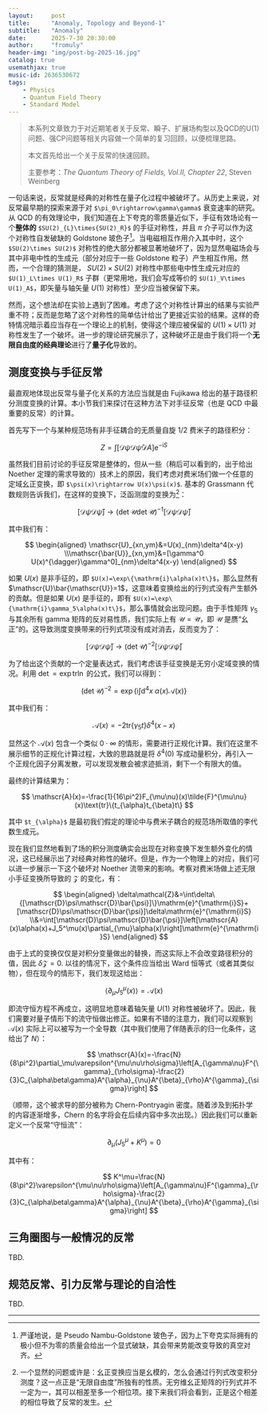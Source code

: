 ```yaml
---
layout:     post
title:      "Anomaly, Topology and Beyond-1"
subtitle:   "Anomaly"
date:       2025-7-30 20:30:00
author:     "fromuly"
header-img: "img/post-bg-2025-16.jpg"
catalog: true
usemathjax: true
music-id: 2636530672
tags:
    - Physics
    - Quantum Field Theory
    - Standard Model
---
```


> 本系列文章致力于对近期笔者关于反常、瞬子、扩展场构型以及QCD的U(1)问题、强CP问题等相关内容做一个简单的复习回顾，以便梳理思路。
>
> 本文首先给出一个关于反常的快速回顾。
>
> 主要参考：*The Quantum Theory of Fields, Vol.II, Chapter 22*, Steven Weinberg

一句话来说，反常就是经典的对称性在量子化过程中被破坏了。从历史上来说，对反常最早期的探索来源于对 `$\pi_0\rightarrow\gamma\gamma$` 衰变速率的研究。从 QCD 的有效理论中，我们知道在上下夸克的零质量近似下，手征有效场论有一个**整体的** `$SU(2)_{L}\times{SU(2)_R}$` 的手征对称性，并且 $\pi$ 介子可以作为这个对称性自发破缺的 Goldstone 玻色子[^1]。当电磁相互作用介入其中时，这个 `$SU(2)\times SU(2)$` 对称性的绝大部分都被显著地破坏了，因为显然电磁场会与其中非电中性的生成元（部分对应于一些 Goldstone 粒子）产生相互作用。然而，一个合理的猜测是， $SU(2)\times SU(2)$ 对称性中那些电中性生成元对应的 `$U(1)_L\times U(1)_R$` 子群（更常用地，我们会写成等价的 `$U(1)_V\times U(1)_A$`，即矢量与轴矢量 $U(1)$ 对称性）至少应当被保留下来。

然而，这个想法却在实验上遇到了困难。考虑了这个对称性计算出的结果与实验严重不符；反而是忽略了这个对称性的简单估计给出了更接近实验的结果。这样的奇特情况暗示着应当存在一个理论上的机制，使得这个理应被保留的 $U(1)\times U(1)$ 对称性发生了一个破坏。进一步的理论研究展示了，这种破坏正是由于我们将一个**无限自由度的经典理论**进行了**量子化**导致的。

## 测度变换与手征反常

最直观地体现出反常与量子化关系的方法应当就是由 Fujikawa 给出的基于路径积分测度变换的计算。本小节我们来探讨在这种方法下对手征反常（也是 QCD 中最重要的反常）的计算。

首先写下一个与某种规范场有非手征耦合的无质量自旋 $1/2$ 费米子的路径积分：

$$
    Z=\int[\mathscr{D}\psi\mathscr{D}\bar{\psi}\mathscr{D}A]\mathrm{e}^{-\mathrm{i}S}
$$

虽然我们目前讨论的手征反常是整体的，但从一些（稍后可以看到的，出于给出 Noether 定理的需求导致的）技术上的原因，我们考虑对费米场们做一个任意的定域幺正变换，即 `$\psi(x)\rightarrow U(x)\psi(x)$`. 基本的 Grassmann 代数规则告诉我们，在这样的变换下，泛函测度的变换为[^2]：

$$
    [\mathscr{D}\psi\mathscr{D}\bar{\psi}]\rightarrow (\det\mathscr{U}\det\mathscr{\bar{U}})^{-1}[\mathscr{D}\psi\mathscr{D}\bar{\psi}]
$$

其中我们有：

$$
\begin{aligned}
    \mathscr{U}_{xn,ym}&=U(x)_{nm}\delta^4(x-y)
    \\\mathscr{\bar{U}}_{xn,ym}&=[\gamma^0 U(x)^{\dagger}\gamma^0]_{nm}\delta^4(x-y)
\end{aligned}
$$

如果 $U(x)$ 是非手征的，即 `$U(x)=\exp\{\mathrm{i}\alpha(x)t\}$`，那么显然有 $\mathscr{U}\bar{\mathscr{U}}=1$，这意味着变换给出的行列式没有产生额外的贡献。但是如果 $U(x)$ 是手征的，即有 `$U(x)=\exp\{\mathrm{i}\gamma_5\alpha(x)t\}$`，那么事情就会出现问题。由于手性矩阵 $\gamma_5$ 与其余所有 gamma 矩阵的反对易性质，我们实际上有 $\mathscr{U}=\mathscr{\bar{U}}$，即 $\mathscr{U}$ 是赝“幺正”的。这导致测度变换带来的行列式项没有成对消去，反而变为了：

$$
    [\mathscr{D}\psi\mathscr{D}\bar{\psi}]\rightarrow (\det\mathscr{U})^{-2}[\mathscr{D}\psi\mathscr{D}\bar{\psi}]
$$

为了给出这个贡献的一个定量表达式，我们考虑该手征变换是无穷小定域变换的情况。利用 $\det=\exp\text{tr}\ln$ 的公式，我们可以得到：

$$
    (\det\mathscr{U})^{-2}=\exp\left\{\mathrm{i}\int\mathrm{d}^4x\:\alpha(x)\mathscr{A}(x)\right\}
$$

其中我们有：

$$
    \mathscr{A}(x)=-2\text{tr}\{\gamma_5 t\}\delta^4(x-x)
$$

显然这个 $\mathscr{A}(x)$ 包含一个类似 $0\cdot\infty$ 的情形，需要进行正规化计算。我们在这里不展示细节的正规化计算过程，大致的思路就是将 $\delta^4(0)$ 写成动量积分，再引入一个正规化因子分离发散，可以发现发散会被求迹抵消，剩下一个有限大的值。

最终的计算结果为：

$$
    \mathscr{A}(x)=-\frac{1}{16\pi^2}F_{\mu\nu}(x)\tilde{F}^{\mu\nu}(x)\text{tr}\{t_{\alpha}t_{\beta}t\}
$$

其中 `$t_{\alpha}$` 是最初我们假定的理论中与费米子耦合的规范场所取值的李代数生成元。

现在我们显然地看到了场的积分测度确实会出现在对称变换下发生额外变化的情况，这已经展示出了对经典对称性的破坏。但是，作为一个物理上的对应，我们可以进一步展示一下这个破坏对 Noether 流带来的影响。考察对费米场做上述无限小手征变换所导致的 $\mathcal{Z}$ 的变化，有：

$$
\begin{aligned}
    \delta\mathcal{Z}&=\int\delta\{[\mathscr{D}\psi\mathscr{D}\bar{\psi}]\}\mathrm{e}^{\mathrm{i}S}+[\mathscr{D}\psi\mathscr{D}\bar{\psi}]\delta\mathrm{e}^{\mathrm{i}S}
    \\&=\int[\mathscr{D}\psi\mathscr{D}\bar{\psi}]\left[\mathscr{A}(x)\alpha(x)+J_5^\mu(x)\partial_{\mu}\alpha(x)\right]\mathrm{e}^{\mathrm{i}S}
\end{aligned}
$$

由于上式的变换仅仅是对积分变量做出的替换，而这实际上不会改变路径积分的值，因此 $\delta\mathcal{Z}=0$. 以往的情况下，这个条件应当给出 Ward 恒等式（或者其类似物），但在现今的情形下，我们发现这给出：

$$
    \langle\partial_\mu J^{\mu}_5(x)\rangle=\mathscr{A}(x)
$$

即流守恒方程不再成立，这明显地意味着轴矢量 $U(1)$ 对称性被破坏了。因此，我们需要对量子情形下的流守恒做出修正。如果有不错的注意力，我们可以观察到 $\mathscr{A}(x)$ 实际上可以被写为一个全导数（其中我们使用了伴随表示的归一化条件，这给出了 $N$）：

$$
    \mathscr{A}(x)=-\frac{N}{8\pi^2}\partial_\mu\varepsilon^{\mu\nu\rho\sigma}\left[A_{\gamma\nu}F^{\gamma}_{\rho\sigma}-\frac{2}{3}C_{\alpha\beta\gamma}A^{\alpha}_{\nu}A^{\beta}_{\rho}A^{\gamma}_{\sigma}\right]
$$

（顺带，这个被求导的部分被称为 Chern-Pontryagin 密度。随着涉及到拓扑学的内容逐渐增多，Chern 的名字将会在后续内容中多次出现。）因此我们可以重新定义一个反常“守恒流”：

$$
    \partial_\mu(J_5^\mu+K^\mu)=0
$$

其中有：

$$
    K^\mu=\frac{N}{8\pi^2}\varepsilon^{\mu\nu\rho\sigma}\left[A_{\gamma\nu}F^{\gamma}_{\rho\sigma}-\frac{2}{3}C_{\alpha\beta\gamma}A^{\alpha}_{\nu}A^{\beta}_{\rho}A^{\gamma}_{\sigma}\right]
$$

## 三角圈图与一般情况的反常

TBD.

## 规范反常、引力反常与理论的自洽性

TBD.

----

[^1]: 严谨地说，是 Pseudo Nambu-Goldstone 玻色子，因为上下夸克实际拥有的极小但不为零的质量会给出一个显式破缺，其会带来势能改变导致的真空对齐。
[^2]: 一个显然的问题或许是：幺正变换应当是幺模的，怎么会通过行列式改变积分测度？这一点正是“无限自由度”所独有的性质。无穷维幺正矩阵的行列式并不一定为一，其可以相差至多一个相位项。接下来我们将会看到，正是这个相差的相位导致了反常的发生。
